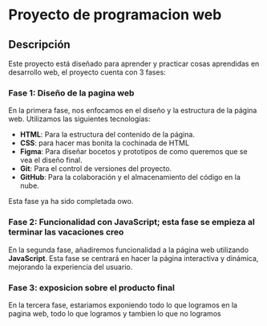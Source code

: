 # Proyecto de programacion web

## Descripción

Este proyecto está diseñado para aprender y practicar cosas aprendidas en desarrollo web, el proyecto cuenta con 3 fases:

### Fase 1: Diseño de la pagina web

En la primera fase, nos enfocamos en el diseño y la estructura de la página web. Utilizamos las siguientes tecnologías:

- **HTML**: Para la estructura del contenido de la página.
- **CSS**: para hacer mas bonita la cochinada de HTML
- **Figma**: Para diseñar bocetos y prototipos de como queremos que se vea el diseño final.
- **Git**: Para el control de versiones del proyecto.
- **GitHub**: Para la colaboración y el almacenamiento del código en la nube.

Esta fase ya ha sido completada owo.

### Fase 2: Funcionalidad con JavaScript; esta fase se empieza al terminar las vacaciones creo

En la segunda fase, añadiremos funcionalidad a la página web utilizando **JavaScript**. Esta fase se centrará en hacer la página interactiva y dinámica, mejorando la experiencia del usuario.


### Fase 3: exposicion sobre el producto final 

En la tercera fase, estariamos exponiendo todo lo que logramos en la pagina web, todo lo que logramos y tambien lo que no logramos
